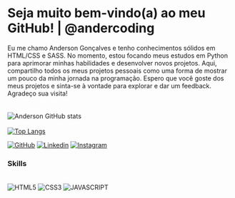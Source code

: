 # Seja muito bem-vindo(a) ao meu GitHub! | @andercoding

Eu me chamo Anderson Gonçalves e tenho conhecimentos sólidos em HTML/CSS e SASS. No momento, estou focando meus estudos em Python para aprimorar minhas habilidades e desenvolver novos projetos.
Aqui, compartilho todos os meus projetos pessoais como uma forma de mostrar um pouco da minha jornada na programação. Espero que você goste dos meus projetos e sinta-se à vontade para explorar e dar um feedback. Agradeço sua visita!
<br>
<br>
<br>
![Anderson GitHub stats](https://github-readme-stats.vercel.app/api?username=andersongonclvz&show_icons=true&theme=github_dark )<br>
<br>
[![Top Langs](https://github-readme-stats.vercel.app/api/top-langs/?username=andersongonclvz&layout=compact&theme=github_dark)](https://github.com/andersongonclvz/github-readme-stats)

[![GitHub](https://img.shields.io/badge/GitHub-100000?style=for-the-badge&logo=github&logoColor=white)](https://github.com/andersongonclvz)
[![Linkedin](https://img.shields.io/badge/LinkedIn-0077B5?style=for-the-badge&logo=linkedin&logoColor=white)](https://www.linkedin.com/in/andersongonclvz/)
[![Instagram](https://img.shields.io/badge/Instagram-E4405F?style=for-the-badge&logo=instagram&logoColor=white)](https://www.instagram.com/andersongonclvz/)

### Skills

<div style="display: inline_block"><br>
    <img align="center" alt="HTML5" src="https://img.shields.io/badge/HTML5-E34F26?style=for-the-badge&logo=html5&logoColor=white">
    <img align="center" alt="CSS3" src="https://img.shields.io/badge/CSS3-1572B6?style=for-the-badge&logo=css3&logoColor=white">
    <img align="center" alt="JAVASCRIPT" src="https://img.shields.io/badge/JavaScript-F7DF1E?style=for-the-badge&logo=javascript&logoColor=black">
</div>
